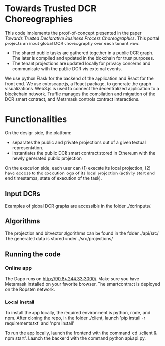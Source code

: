 #  Towards Trusted DCR Choreographies
This code implements the proof-of-concept presented in the paper <em>Towards Trusted Declarative Business Process
Choreographies</em>. 
This portal projects an input global DCR choreography over each tenant view. 
- The shared public tasks are gathered together in a public DCR graph. The later is compiled and updated in the blokchain for trust purposes. 
- The tenant projections are updated locally for privacy concerns and communicate with the public DCR vis external events. 

We use python Flask for the backend of the application and React for the front end. We use cytoscape.js, a React package, to generate the graph visualizations. Web3.js is used to connect the decentralized application to a blockchain network. Truffle manages the compilation and migration of the DCR smart contract, and Metamask controls contract interactions. 

# Functionalities
On the design side, the platform: 
- separates the public and private projections out of a given textual representation. 
- instantiates the public DCR smart contract stored in Ethereum with the newly generated public projection

On the execution side, each user can (1) execute its local projection, (2) have access to the execution logs of its local projection (activity start and end timestamps, state of execution of the task). 


## Input DCRs
Examples of global DCR graphs are accessible in the folder ./dcrInputs/.

## Algorithms
The projection and bitvector algorithms can be found in the folder ./api/src/
The generated data is stored under ./src/projections/

## Running the code

### Online app
The Dapp runs on http://90.84.244.33:3000/. Make sure you have Metamask installed on your favorite browser. The smartcontract is deployed on the Ropsten network. 
### Local install
To install the app locally, the required environment is python, node, and npm.
After cloning the repo, in the folder ./client, launch 'pip install -r requirements.txt' and 'npm install'

To run the app locally, launch the frontend with the command 'cd ./client & npm start'. Launch the backend with the command python api/api.py.
